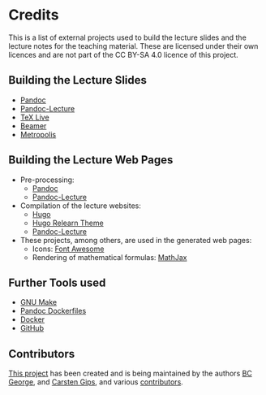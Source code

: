 # Credits

This is a list of external projects used to build the lecture slides and the lecture
notes for the teaching material. These are licensed under their own licences and are
not part of the CC BY-SA 4.0 licence of this project.


## Building the Lecture Slides

*   [Pandoc](https://github.com/jgm/pandoc)
*   [Pandoc-Lecture](https://github.com/cagix/pandoc-lecture)
*   [TeX Live](http://tug.org/texlive/)
*   [Beamer](https://github.com/josephwright/beamer)
*   [Metropolis](https://github.com/matze/mtheme)


## Building the Lecture Web Pages

*   Pre-processing:
    *   [Pandoc](https://github.com/jgm/pandoc)
    *   [Pandoc-Lecture](https://github.com/cagix/pandoc-lecture)
*   Compilation of the lecture websites:
    *   [Hugo](https://github.com/gohugoio/hugo)
    *   [Hugo Relearn Theme](https://github.com/McShelby/hugo-theme-relearn)
    *   [Pandoc-Lecture](https://github.com/cagix/pandoc-lecture/tree/master/hugo/hugo-lecture)
*   These projects, among others, are used in the generated web pages:
    *   Icons: [Font Awesome](https://fontawesome.com)
    *   Rendering of mathematical formulas: [MathJax](https://www.mathjax.org/)


## Further Tools used

*   [GNU Make](https://www.gnu.org/software/make/)
*   [Pandoc Dockerfiles](https://github.com/pandoc/dockerfiles)
*   [Docker](https://www.docker.com/)
*   [GitHub](https://github.com/)


## Contributors

[This project](https://github.com/Compiler-CampusMinden/CB-Vorlesung-Bachelor)
has been created and is being maintained by the authors
[BC George](https://github.com/bcg7), and
[Carsten Gips](https://github.com/cagix), and various
[contributors](https://github.com/Compiler-CampusMinden/CB-Vorlesung-Bachelor/graphs/contributors).
